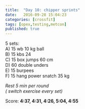 ```yaml
---
title:  "Day 10: chipper sprints"
date:   2016-09-28 15:04:23
categories: [crossfit]
tags: [opex,testing,metcon]
published: true
---
```

5 sets:  
A) 15 wb 10 kg ball  
B) 15 kbs 24  
C) 15 box jumps 60 cm  
D) 60 double unders  
E) 15 burpees  
F) 15 hang power snatch 35 kg  

_Rest 5 min per round_  
_( switch exercise every set)_  

Score: **4:37, 4:31, 4:26, 5:04, 4:55**